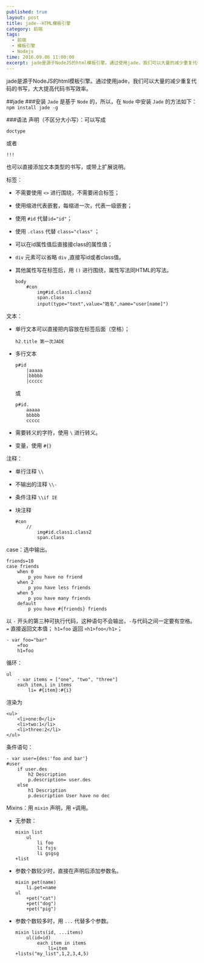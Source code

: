 ```yaml
---
published: true
layout: post
title: jade--HTML模板引擎
category: 前端
tags: 
  - 前端
  - 模板引擎
  - Nodejs
time: 2016.09.06 11:00:00
excerpt: jade是源于NodeJS的html模板引擎。通过使用jade，我们可以大量的减少重复代码的书写，大大提高代码书写效率。
---
```

jade是源于NodeJS的html模板引擎。通过使用jade，我们可以大量的减少重复代码的书写，大大提高代码书写效率。

<!--more-->
##jade
###安装 
 `Jade` 是基于 `Node` 的，所以，在 `Node` 中安装 `Jade` 的方法如下：
 `npm install jade -g` 

###语法
声明（不区分大小写）：可以写成

	doctype
或者

	!!!
也可以直接添加文本类型的书写，或带上扩展说明。

标签：

*	不需要使用 `<>` 进行围绕，不需要闭合标签；
*	使用缩进代表嵌套，每缩进一次，代表一级嵌套；
*	使用 `#id` 代替`id="id"`；
*	使用 `.class` 代替 `class="class"` ；
*	可以在id属性值后直接接class的属性值；
*	`div` 元素可以省略 `div` ,直接写id或者class值。
*	其他属性写在标签后，用 `()` 进行围绕，属性写法同HTML的写法。
	
		body
			#con
				img#id.class1.class2
				span.class 
				input(type="text",value="姓名",name="user[name]")

文本：

*	单行文本可以直接把内容放在标签后面（空格）；
	
		h2.title 第一次JADE
*	多行文本

		p#id
			|aaaaa
			|bbbbb
			|ccccc
	或

		p#id.
			aaaaa
			bbbbb
			ccccc
*	需要转义的字符，使用 `\` 进行转义。
*	变量，使用 `#{}`

注释：

*	单行注释 `\\`
*	不输出的注释 `\\-`
*	条件注释 `\\if IE`
*	块注释
	
		#con
			//
				img#id.class1.class2
				span.class 

case：选中输出。

	friends=10
	case friends
		when 0
			p you have no friend
		when 2
			p you have less friends
		when 5
			p you have many friends
		default
			p you have #{friends} friends

以 `-` 开头的第三种可执行代码，这种语句不会输出，`-`与代码之间一定要有空格。 `=` 直接返回文本值； `h1=foo` 返回 `<h1>foo</h1>`；
	
	- var foo="bar"
		=foo
		h1=foo
循环：

	ul
		- var items = ["one", "two", "three"]
		each item,i in items
			li= #{item}:#{i}
渲染为
	
	<ul>
        <li>one:0</li>
        <li>two:1</li>
        <li>three:2</li>
    </ul>
条件语句：
	
	- var user={des:'foo and bar'}
	#user
		if user.des
			h2 Description
			p.description= user.des
		else
			h1 Description
			p.description User have no dec
Mixins：用 `mixin` 声明，用 `+`调用。

*	无参数：
	
		mixin list
			ul
				li foo
				li fsjs
				li gsgsg
		+list
*	参数个数较少时，直接在声明后添加参数名。

		mixin pet(name)
			li.pet=name
		ul
			+pet("cat")
			+pet("dog")
			+pet("pig")
*	参数个数较多时，用 `...` 代替多个参数。  

		mixin lists(id, ...items)
			ul(id=id)
				each item in items
					li=item
		+lists("my_list",1,2,3,4,5)
